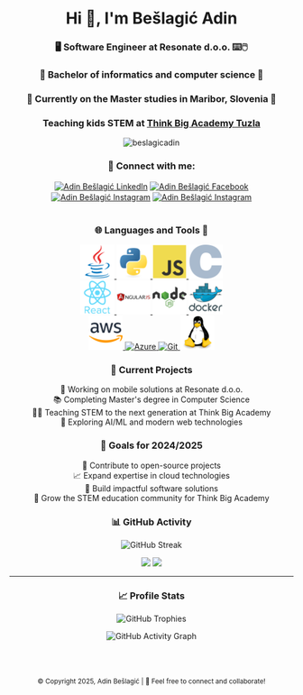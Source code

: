 <h1 align="center">Hi 👋, I'm Bešlagić Adin</h1>
<h3 align="center"> 🖥️ Software Engineer at Resonate d.o.o. ⌨️🖱️</h3>
<h3 align="center"> 📖 Bachelor of informatics and computer science 📖 </h3>
<h3 align="center"> 📖 Currently on the Master studies in Maribor, Slovenia 📖 </h3>

<h3 align="center">Teaching kids STEM at <a href="https://www.thinkbigacademy.net" target="blank">Think Big Academy Tuzla</a></h3>

<p align="center">
    <img src="https://komarev.com/ghpvc/?username=beslagicadin&label=Profile%20views&color=0e75b6&style=flat" alt="beslagicadin" />
</p>

<h3 align="center">🔗 Connect with me:</h3>
<p align="center">
    <a href="https://www.linkedin.com/in/beslagicadin/" target="blank"><img align="center" src="https://raw.githubusercontent.com/gilbarbara/logos/cf1dcda31feaae79d0b0efa5218aa0baa11b2f94/logos/linkedin-icon.svg" alt="Adin Bešlagić LinkedIn" height="60" width="60" /></a>
    <a href="https://www.facebook.com/beslagicadin/" target="blank"><img align="center" src="https://raw.githubusercontent.com/gilbarbara/logos/cf1dcda31feaae79d0b0efa5218aa0baa11b2f94/logos/facebook.svg" alt="Adin Bešlagić Facebook" height="60" width="60" /></a>
    <a href="https://www.instagram.com/beslagicadin/" target="blank"><img align="center" src="https://raw.githubusercontent.com/rahuldkjain/github-profile-readme-generator/master/src/images/icons/Social/instagram.svg" alt="Adin Bešlagić Instagram" height="60" width="60" /></a>
    <a href="mailto:beslagicadin@gmail.com" target="blank"><img align="center" src="https://raw.githubusercontent.com/gilbarbara/logos/cf1dcda31feaae79d0b0efa5218aa0baa11b2f94/logos/google-gmail.svg" alt="Adin Bešlagić Instagram" height="60" width="60" /></a>
    <br><br>
</p>
<h3 align="center">🌐 Languages and Tools 🔧</h3>
<p align="center">
    <a href="https://www.java.com" target="_blank"> <img src="https://raw.githubusercontent.com/devicons/devicon/master/icons/java/java-original.svg" alt="Java" height="60" width="60" /> </a>
    <a href="https://www.python.org" target="_blank"> <img src="https://raw.githubusercontent.com/devicons/devicon/master/icons/python/python-original.svg" alt="Python" height="60" width="60" /> </a>
    <a href="https://developer.mozilla.org/en-US/docs/Web/JavaScript" target="_blank"> <img src="https://raw.githubusercontent.com/devicons/devicon/master/icons/javascript/javascript-original.svg" alt="JavaScript" height="60" width="60" /> </a>
    <a href="https://www.cprogramming.com/" target="_blank"> <img src="https://raw.githubusercontent.com/devicons/devicon/master/icons/c/c-original.svg" alt="C" height="60" width="60" /> </a>
    <br>
    <a href="https://reactjs.org/" target="_blank"> <img src="https://raw.githubusercontent.com/devicons/devicon/master/icons/react/react-original-wordmark.svg" alt="React" height="60" width="60" /> </a>
    <a href="https://angular.io" target="_blank"> <img src="https://raw.githubusercontent.com/devicons/devicon/master/icons/angularjs/angularjs-original-wordmark.svg" alt="Angular" height="60" width="60" /> </a>
    <a href="https://nodejs.org" target="_blank"> <img src="https://raw.githubusercontent.com/devicons/devicon/master/icons/nodejs/nodejs-original-wordmark.svg" alt="Node.js" height="60" width="60" /> </a>
    <a href="https://www.docker.com/" target="_blank"> <img src="https://raw.githubusercontent.com/devicons/devicon/master/icons/docker/docker-original-wordmark.svg" alt="Docker" height="60" width="60" /> </a>
    <br>
    <a href="https://aws.amazon.com" target="_blank"> <img src="https://raw.githubusercontent.com/devicons/devicon/master/icons/amazonwebservices/amazonwebservices-original-wordmark.svg" alt="AWS" height="60" width="60" /> </a>
    <a href="https://azure.microsoft.com/en-in/" target="_blank"> <img src="https://www.vectorlogo.zone/logos/microsoft_azure/microsoft_azure-icon.svg" alt="Azure" height="60" width="60" /> </a>
    <a href="https://git-scm.com/" target="_blank"> <img src="https://www.vectorlogo.zone/logos/git-scm/git-scm-icon.svg" alt="Git" height="60" width="60" /> </a>
    <a href="https://www.linux.org/" target="_blank"> <img src="https://raw.githubusercontent.com/devicons/devicon/master/icons/linux/linux-original.svg" alt="Linux" height="60" width="60" /> </a>
</p>

<h3 align="center">🚀 Current Projects</h3>
<p align="center">
    💼 Working on mobile solutions at Resonate d.o.o.<br>
    📚 Completing Master's degree in Computer Science<br>
    👨‍🏫 Teaching STEM to the next generation at Think Big Academy<br>
    🔬 Exploring AI/ML and modern web technologies
</p>

<h3 align="center">🎯 Goals for 2024/2025</h3>
<p align="center">
    🚀 Contribute to open-source projects<br>
    📈 Expand expertise in cloud technologies<br>
    🌟 Build impactful software solutions<br>
    👥 Grow the STEM education community for Think Big Academy
</p>

<h3 align="center">📊 GitHub Activity</h3>
<p align="center">
    <img src="https://streak-stats.demolab.com/?user=beslagicadin&theme=dark" alt="GitHub Streak" />
</p>

<p align="center">
<picture align="center">
            <source srcset="https://github-readme-stats.vercel.app/api?username=beslagicadin&show_icons=true&theme=dark" media="(prefers-color-scheme: dark)" />
            <source srcset="https://github-readme-stats.vercel.app/api?username=beslagicadin&show_icons=true" media="(prefers-color-scheme: light), (prefers-color-scheme: no-preference)" />
            <img style="height: 250; width: 400;" src="https://github-readme-stats.vercel.app/api?username=beslagicadin&show_icons=true&theme=dark" />
        </picture>
<picture align="center">
            <source srcset="https://github-readme-stats.vercel.app/api/top-langs?username=beslagicadin&show_icons=true&theme=dark" media="(prefers-color-scheme: dark)" />
            <source srcset="https://github-readme-stats.vercel.app/api/top-langs?username=beslagicadin&show_icons=true" media="(prefers-color-scheme: light), (prefers-color-scheme: no-preference)" />
            <img style="height: 250; width: 400;" src="https://github-readme-stats.vercel.app/api/top-langs?username=beslagicadin&show_icons=true&theme=dark" />
        </picture>

<hr>

<h3 align="center">📈 Profile Stats</h3>
<p align="center">
    <img src="https://github-profile-trophy.vercel.app/?username=beslagicadin&theme=darkhub&column=7" alt="GitHub Trophies" />
</p>

<p align="center">
    <img src="https://github-readme-activity-graph.vercel.app/graph?username=beslagicadin&theme=react-dark&hide_border=true" alt="GitHub Activity Graph" />
</p>

<br><br>
<footer align="center"> 
    <small>&copy; Copyright 2025, Adin Bešlagić | 🌟 Feel free to connect and collaborate!</small> 
</footer>
